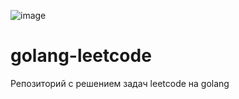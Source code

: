 ![image](https://github.com/deep0ne/golang-leetcode/assets/63643499/94c1afcc-a057-409f-8ad2-563db7407776)

# golang-leetcode
Репозиторий с решением задач leetcode на golang
